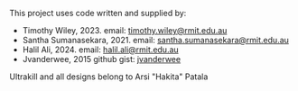 This project uses code written and supplied by:
- Timothy Wiley, 2023. email: timothy.wiley@rmit.edu.au
- Santha Sumanasekara, 2021. email: santha.sumanasekara@rmit.edu.au
- Halil Ali, 2024. email: halil.ali@rmit.edu.au
- Jvanderwee, 2015 github gist: <a href="https://gist.github.com/jvanderwee">jvanderwee</a>

Ultrakill and all designs belong to Arsi "Hakita" Patala
